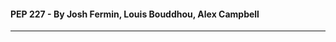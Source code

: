 #### PEP 227 - By Josh Fermin, Louis Bouddhou, Alex Campbell
---------------------------------------



